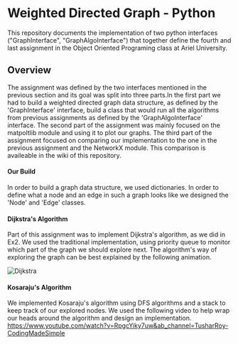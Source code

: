 # Weighted Directed Graph - Python

This repository documents the implementation of two python interfaces
 ("GraphInterface", "GraphAlgoInterface") that together define the fourth and last assignment in the Object Oriented Programing 
 class at Ariel University.
 
## Overview 

 The assignment was defined by the two interfaces mentioned in the previous section
 and its goal was split into three parts.In the first part we had to build a weighted directed graph data structure, 
 as defined by the 'GraphInterface' interface, build a class that would run all the algorithms from previous assignments as defined by the 'GraphAlgoInterface' interface. 
 The second part of the assignment was mainly focused on the matpoltlib module and using it to plot our graphs. 
 The third part of the assignment focused on comparing our implementation to the one in the previous assignment and the NetworkX module. 
 This comparison is availeable in the wiki of this repository.
 
 
 #### Our Build
 
 In order to build a graph data structure, we used dictionaries. 
 In order to define what a node and an edge in such a graph looks like we designed the 'Node' and 'Edge' classes.
 
 #### Dijkstra's Algorithm
 
 Part of this assignment was to implement Dijkstra's algorithm, as we did in Ex2. We used the traditional 
 implementation, using priority queue to monitor which part of the graph we should explore next. 
 The algorithm's way of exploring the graph can be best explained by the following animation. 
 
 ![Dijkstra](https://upload.wikimedia.org/wikipedia/commons/5/57/Dijkstra_Animation.gif)

 #### Kosaraju's Algorithm
We implemented Kosaraju's algorithm using DFS algorithms and a stack to keep track of our explored nodes.
We used the following video to help wrap our heads around the algorithm and design an implementation.
https://www.youtube.com/watch?v=RpgcYiky7uw&ab_channel=TusharRoy-CodingMadeSimple



  
    
 
 
 
 
